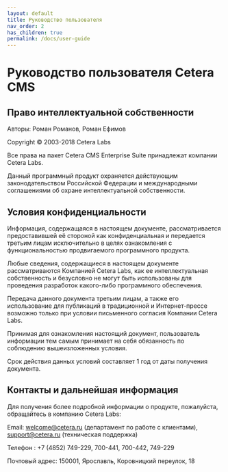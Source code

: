 ```yaml
---
layout: default
title: Руководство пользователя
nav_order: 2
has_children: true
permalink: /docs/user-guide
---
```

# Руководство пользователя Cetera CMS

## Право интеллектуальной собственности

Авторы: Роман Романов, Роман Ефимов

Copyright © 2003-2018 Cetera Labs

Все права на пакет Cetera CMS Enterprise Suite принадлежат компании Cetera Labs.

Данный программный продукт охраняется действующим законодательством Российской Федерации и международными соглашениями об охране интеллектуальной собственности.

## Условия конфиденциальности

Информация, содержащаяся в настоящем документе, рассматривается предоставившей её стороной как конфиденциальная и передается третьим лицам исключительно в целях ознакомления с функциональностью продвигаемого программного продукта.

Любые сведения, содержащиеся в настоящем документе рассматриваются Компанией Cetera Labs, как ее интеллектуальная собственность и безусловно не могут быть использованы для проведения разработок какого-либо программного обеспечения.

Передача данного документа третьим лицам, а также его использование для публикаций в традиционной и Интернет-прессе возможно только при условии письменного согласия Компании Cetera Labs.

Принимая для ознакомления настоящий документ, пользователь информации тем самым принимает на себя обязанность по соблюдению вышеизложенных условия.

Срок действия данных условий составляет 1 год от даты получения документа.

## Контакты и дальнейшая информация
Для получения более подробной информации о продукте, пожалуйста, обращайтесь в компанию Cetera Labs:

Email: [welcome@cetera.ru](mailto:welcome@cetera.ru) (департамент по работе с клиентами), [support@cetera.ru](mailto:support@cetera.ru) (техническая поддержка)

Телефон : +7 (4852) 749-229, 700-441, 700-442, 749-229

Почтовый адрес: 150001, Ярославль, Коровницкий переулок, 18